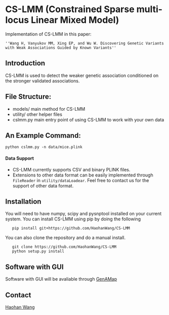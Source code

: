 # CS-LMM (Constrained Sparse multi-locus Linear Mixed Model)

Implementation of CS-LMM in this paper:

    ''Wang H, Vanyukov MM, Xing EP, and Wu W. Discovering Genetic Variants with Weak Associations Guided by Known Variants''

## Introduction

CS-LMM is used to detect the weaker genetic association conditioned on the stronger validated associations.

## File Structure:

* models/ main method for CS-LMM
* utility/ other helper files
* cslmm.py main entry point of using CS-LMM to work with your own data

## An Example Command:

```
python cslmm.py -n data/mice.plink
```
#### Data Support
* CS-LMM currently supports CSV and binary PLINK files.
* Extensions to other data format can be easily implemented through `FileReader` in `utility/dataLoadear`. Feel free to contact us for the support of other data format.

## Installation
You will need to have numpy, scipy and pysnptool installed on your current system.
You can install CS-LMM using pip by doing the following

```
   pip install git+https://github.com/HaohanWang/CS-LMM
```

You can also clone the repository and do a manual install.
```
   git clone https://github.com/HaohanWang/CS-LMM
   python setup.py install
```
## Software with GUI
Software with GUI will be avaliable through [GenAMap](http://genamap.org/)

## Contact
[Haohan Wang](http://www.cs.cmu.edu/~haohanw/)
